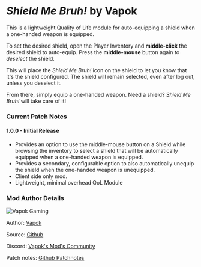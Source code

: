 # _Shield Me Bruh!_ by Vapok

This is a lightweight Quality of Life module for auto-equipping a shield when a one-handed weapon is equipped.

To set the desired shield, open the Player Inventory and **middle-click** the desired shield to auto-equip.  Press the **middle-mouse** button again to _deselect_ the shield.

This will place the _Shield Me Bruh!_ icon on the shield to let you know that it's the shield configured.  The shield will remain selected, even after log out, unless you deselect it.

From there, simply equip a one-handed weapon. Need a shield?  _Shield Me Bruh!_ will take care of it!


### Current Patch Notes

#### 1.0.0 - Initial Release
* Provides an option to use the middle-mouse button on a Shield while browsing the inventory to select a shield that will be automatically equipped when a one-handed weapon is equipped.
* Provides a secondary, configurable option to also automatically unequip the shield when the one-handed weapon is unequipped.
* Client side only mod.
* Lightweight, minimal overhead QoL Module 

### Mod Author Details

![Vapok Gaming](https://avatars.githubusercontent.com/u/1264136?s=180&v=4)

Author: [Vapok](https://github.com/Vapok)

Source: [Github](https://github.com/Vapok/ShieldMeBruh)

Discord: [Vapok's Mod's Community](https://discord.gg/5YAJkRFBXt)

Patch notes: [Github Patchnotes](https://github.com/Vapok/ShieldMeBruh/blob/main/PATCHNOTES.md)


